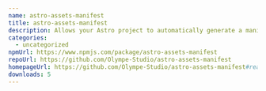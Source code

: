 ```yaml
---
name: astro-assets-manifest
title: astro-assets-manifest
description: Allows your Astro project to automatically generate a manifest of your assets.
categories:
  - uncategorized
npmUrl: https://www.npmjs.com/package/astro-assets-manifest
repoUrl: https://github.com/Olympe-Studio/astro-assets-manifest
homepageUrl: https://github.com/Olympe-Studio/astro-assets-manifest#readme
downloads: 5
---
```

